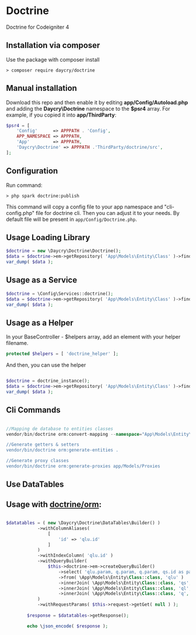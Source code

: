 # Doctrine

Doctrine for Codeigniter 4

## Installation via composer

Use the package with composer install

	> composer require daycry/doctrine

## Manual installation

Download this repo and then enable it by editing **app/Config/Autoload.php** and adding the **Daycry\Doctrine**
namespace to the **$psr4** array. For example, if you copied it into **app/ThirdParty**:

```php
$psr4 = [
    'Config'      => APPPATH . 'Config',
    APP_NAMESPACE => APPPATH,
    'App'         => APPPATH,
    'Daycry\Doctrine' => APPPATH .'ThirdParty/doctrine/src',
];
```

## Configuration

Run command:

	> php spark doctrine:publish

This command will copy a config file to your app namespace and "cli-config.php" file for doctrine cli.
Then you can adjust it to your needs. By default file will be present in `app/Config/Doctrine.php`.


## Usage Loading Library

```php
$doctrine = new \Daycry\Doctrine\Doctrine();
$data = $doctrine->em->getRepository( 'App\Models\Entity\Class' )->findOneBy( array( 'id' => 1 ) );
var_dump( $data );

```

## Usage as a Service

```php
$doctrine = \Config\Services::doctrine();
$data = $doctrine->em->getRepository( 'App\Models\Entity\Class' )->findOneBy( array( 'id' => 1 ) );
var_dump( $data );

```

## Usage as a Helper

In your BaseController - $helpers array, add an element with your helper filename.

```php
protected $helpers = [ 'doctrine_helper' ];

```

And then, you can use the helper

```php

$doctrine = doctrine_instance();
$data = $doctrine->em->getRepository( 'App\Models\Entity\Class' )->findOneBy( array( 'id' => 1 ) );
var_dump( $data );

```

## Cli Commands

```php

//Mapping de database to entities classes
vendor/bin/doctrine orm:convert-mapping --namespace="App\Models\Entity\" --force --from-database annotation .

//Generate getters & setters
vendor/bin/doctrine orm:generate-entities .

//Generate proxy classes
vendor/bin/doctrine orm:generate-proxies app/Models/Proxies

```

## Use DataTables

Usage with [doctrine/orm](https://github.com/doctrine/doctrine2):
-----
```php

$datatables = ( new \Daycry\Doctrine\DataTables\Builder() )
            ->withColumnAliases(
                [
                    'id' => 'qlu.id'
                ]
            )
            ->withIndexColumn( 'qlu.id' )
            ->withQueryBuilder(
                $this->doctrine->em->createQueryBuilder()
                    ->select( 'qlu.param, q.param, q.param, qs.id as param, qlu.param, qlu.param' )
                    ->from( \App\Models\Entity\Class::class, 'qlu' )
                    ->innerJoin( \App\Models\Entity\Class::class, 'qs', \Doctrine\ORM\Query\Expr\Join::WITH, 'qs.id = qlu.*' )
                    ->innerJoin( \App\Models\Entity\Class::class, 'ql', \Doctrine\ORM\Query\Expr\Join::WITH, 'ql.id = qlu.*' )
                    ->innerJoin( \App\Models\Entity\Class::class, 'q', \Doctrine\ORM\Query\Expr\Join::WITH, 'q.id = ql.*' )
            )
            ->withRequestParams( $this->request->getGet( null ) );
        
        $response = $datatables->getResponse();

        echo \json_encode( $response );

```